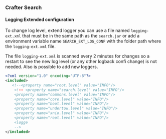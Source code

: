 ### Crafter Search 





####  Logging Extended configuration
To change log level, extend logger you can use 
a file named `logging-ext.xml` that must be in the same 
path as the `search.jar` or add a environment variable
name `SEARCH_EXT_LOG_CONF` with the folder path where the `logging-ext.xml` file.

The file `logging-ext.xml` is scanned every 2 minutes for changes so a restart
to see the new log level (or any other logback confi change) is not needed.
Also is possible to add new loggers. 
```xml
<?xml version="1.0" encoding="UTF-8"?>
<included>
   <!--<property name="root.level" value="INFO"/>
    <!-- <property name="search.level" value="INFO"/>
    <property name="commons.level" value="INFO"/>
    <property name="core.level" value="INFO"/>
    <property name="boot.level" value="INFO"/>
    <property name="undertow.level" value="INFO"/>
    <property name="xnio.level" value="INFO"/>
    <property name="root.level" value="INFO"/>
    <logge
    -->
</included>
```
